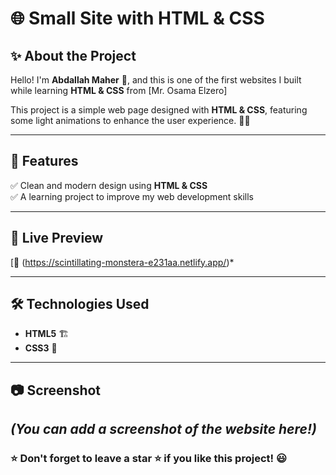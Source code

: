 # 🌐 Small Site with HTML & CSS

## ✨ About the Project  
Hello! I'm **Abdallah Maher** 👋, and this is one of the first websites I built while learning **HTML & CSS** from [Mr. Osama Elzero]

This project is a simple web page designed with **HTML & CSS**, featuring some light animations to enhance the user experience. 🎨✨  

---

## 📌 Features  
✅ Clean and modern design using **HTML & CSS**  
✅ A learning project to improve my web development skills  

---

## 🚀 Live Preview  
[🔗 (https://scintillating-monstera-e231aa.netlify.app/)*  

---

## 🛠️ Technologies Used  
- **HTML5** 🏗️  
- **CSS3** 🎨  

---

## 📷 Screenshot  
*(You can add a screenshot of the website here!)*  
---

### ⭐ Don't forget to leave a star ⭐ if you like this project! 😃  
